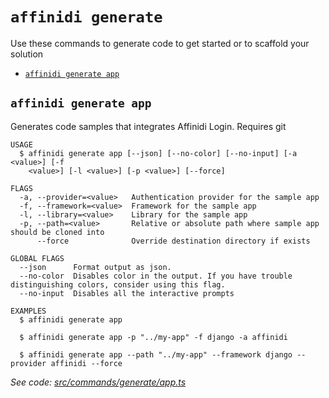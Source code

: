 `affinidi generate`
===================

Use these commands to generate code to get started or to scaffold your solution

* [`affinidi generate app`](#affinidi-generate-app)

## `affinidi generate app`

Generates code samples that integrates Affinidi Login. Requires git

```
USAGE
  $ affinidi generate app [--json] [--no-color] [--no-input] [-a <value>] [-f
    <value>] [-l <value>] [-p <value>] [--force]

FLAGS
  -a, --provider=<value>   Authentication provider for the sample app
  -f, --framework=<value>  Framework for the sample app
  -l, --library=<value>    Library for the sample app
  -p, --path=<value>       Relative or absolute path where sample app should be cloned into
      --force              Override destination directory if exists

GLOBAL FLAGS
  --json      Format output as json.
  --no-color  Disables color in the output. If you have trouble distinguishing colors, consider using this flag.
  --no-input  Disables all the interactive prompts

EXAMPLES
  $ affinidi generate app

  $ affinidi generate app -p "../my-app" -f django -a affinidi

  $ affinidi generate app --path "../my-app" --framework django --provider affinidi --force
```

_See code: [src/commands/generate/app.ts](https://github.com/affinidi/affinidi-cli/blob/v2.7.0/src/commands/generate/app.ts)_
